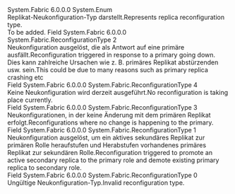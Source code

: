 <Type Name="ReconfigurationType" FullName="System.Fabric.ReconfigurationType">
  <TypeSignature Language="C#" Value="public enum ReconfigurationType" />
  <TypeSignature Language="ILAsm" Value=".class public auto ansi sealed ReconfigurationType extends System.Enum" />
  <TypeSignature Language="DocId" Value="T:System.Fabric.ReconfigurationType" />
  <TypeSignature Language="VB.NET" Value="Public Enum ReconfigurationType" />
  <TypeSignature Language="F#" Value="type ReconfigurationType = " />
  <AssemblyInfo>
    <AssemblyName>System.Fabric</AssemblyName>
    <AssemblyVersion>6.0.0.0</AssemblyVersion>
  </AssemblyInfo>
  <Base>
    <BaseTypeName>System.Enum</BaseTypeName>
  </Base>
  <Docs>
    <summary>
            <span data-ttu-id="07e09-101">Replikat-Neukonfiguration-Typ darstellt.</span><span class="sxs-lookup"><span data-stu-id="07e09-101">Represents replica reconfiguration type.</span></span>
            </summary>
    <remarks>To be added.</remarks>
  </Docs>
  <Members>
    <Member MemberName="Failover">
      <MemberSignature Language="C#" Value="Failover" />
      <MemberSignature Language="ILAsm" Value=".field public static literal valuetype System.Fabric.ReconfigurationType Failover = int32(2)" />
      <MemberSignature Language="DocId" Value="F:System.Fabric.ReconfigurationType.Failover" />
      <MemberSignature Language="VB.NET" Value="Failover" />
      <MemberSignature Language="F#" Value="Failover = 2" Usage="System.Fabric.ReconfigurationType.Failover" />
      <MemberType>Field</MemberType>
      <AssemblyInfo>
        <AssemblyName>System.Fabric</AssemblyName>
        <AssemblyVersion>6.0.0.0</AssemblyVersion>
      </AssemblyInfo>
      <ReturnValue>
        <ReturnType>System.Fabric.ReconfigurationType</ReturnType>
      </ReturnValue>
      <MemberValue>2</MemberValue>
      <Docs>
        <summary>
            <span data-ttu-id="07e09-102">Neukonfiguration ausgelöst, die als Antwort auf eine primäre ausfällt.</span><span class="sxs-lookup"><span data-stu-id="07e09-102">Reconfiguration triggered in response to a primary going down.</span></span> <span data-ttu-id="07e09-103">Dies kann zahlreiche Ursachen wie z. B. primäres Replikat abstürzenden usw. sein.</span><span class="sxs-lookup"><span data-stu-id="07e09-103">This could be due to many reasons such as primary replica crashing etc</span></span>
            </summary>
      </Docs>
    </Member>
    <Member MemberName="None">
      <MemberSignature Language="C#" Value="None" />
      <MemberSignature Language="ILAsm" Value=".field public static literal valuetype System.Fabric.ReconfigurationType None = int32(4)" />
      <MemberSignature Language="DocId" Value="F:System.Fabric.ReconfigurationType.None" />
      <MemberSignature Language="VB.NET" Value="None" />
      <MemberSignature Language="F#" Value="None = 4" Usage="System.Fabric.ReconfigurationType.None" />
      <MemberType>Field</MemberType>
      <AssemblyInfo>
        <AssemblyName>System.Fabric</AssemblyName>
        <AssemblyVersion>6.0.0.0</AssemblyVersion>
      </AssemblyInfo>
      <ReturnValue>
        <ReturnType>System.Fabric.ReconfigurationType</ReturnType>
      </ReturnValue>
      <MemberValue>4</MemberValue>
      <Docs>
        <summary>
            <span data-ttu-id="07e09-104">Keine Neukonfiguration wird derzeit ausgeführt.</span><span class="sxs-lookup"><span data-stu-id="07e09-104">No reconfiguration is taking place currently.</span></span>
            </summary>
      </Docs>
    </Member>
    <Member MemberName="Other">
      <MemberSignature Language="C#" Value="Other" />
      <MemberSignature Language="ILAsm" Value=".field public static literal valuetype System.Fabric.ReconfigurationType Other = int32(3)" />
      <MemberSignature Language="DocId" Value="F:System.Fabric.ReconfigurationType.Other" />
      <MemberSignature Language="VB.NET" Value="Other" />
      <MemberSignature Language="F#" Value="Other = 3" Usage="System.Fabric.ReconfigurationType.Other" />
      <MemberType>Field</MemberType>
      <AssemblyInfo>
        <AssemblyName>System.Fabric</AssemblyName>
        <AssemblyVersion>6.0.0.0</AssemblyVersion>
      </AssemblyInfo>
      <ReturnValue>
        <ReturnType>System.Fabric.ReconfigurationType</ReturnType>
      </ReturnValue>
      <MemberValue>3</MemberValue>
      <Docs>
        <summary>
            <span data-ttu-id="07e09-105">Neukonfigurationen, in der keine Änderung mit dem primären Replikat erfolgt.</span><span class="sxs-lookup"><span data-stu-id="07e09-105">Reconfigurations where no change is happening to the primary.</span></span>
            </summary>
      </Docs>
    </Member>
    <Member MemberName="SwapPrimary">
      <MemberSignature Language="C#" Value="SwapPrimary" />
      <MemberSignature Language="ILAsm" Value=".field public static literal valuetype System.Fabric.ReconfigurationType SwapPrimary = int32(1)" />
      <MemberSignature Language="DocId" Value="F:System.Fabric.ReconfigurationType.SwapPrimary" />
      <MemberSignature Language="VB.NET" Value="SwapPrimary" />
      <MemberSignature Language="F#" Value="SwapPrimary = 1" Usage="System.Fabric.ReconfigurationType.SwapPrimary" />
      <MemberType>Field</MemberType>
      <AssemblyInfo>
        <AssemblyName>System.Fabric</AssemblyName>
        <AssemblyVersion>6.0.0.0</AssemblyVersion>
      </AssemblyInfo>
      <ReturnValue>
        <ReturnType>System.Fabric.ReconfigurationType</ReturnType>
      </ReturnValue>
      <MemberValue>1</MemberValue>
      <Docs>
        <summary>
            <span data-ttu-id="07e09-106">Neukonfiguration ausgelöst, um ein aktives sekundäres Replikat zur primären Rolle heraufstufen und Herabstufen vorhandenes primäres Replikat zur sekundären Rolle.</span><span class="sxs-lookup"><span data-stu-id="07e09-106">Reconfiguration triggered to promote an active secondary replica to the primary role and demote existing primary replica to secondary role.</span></span>
            </summary>
      </Docs>
    </Member>
    <Member MemberName="Unknown">
      <MemberSignature Language="C#" Value="Unknown" />
      <MemberSignature Language="ILAsm" Value=".field public static literal valuetype System.Fabric.ReconfigurationType Unknown = int32(0)" />
      <MemberSignature Language="DocId" Value="F:System.Fabric.ReconfigurationType.Unknown" />
      <MemberSignature Language="VB.NET" Value="Unknown" />
      <MemberSignature Language="F#" Value="Unknown = 0" Usage="System.Fabric.ReconfigurationType.Unknown" />
      <MemberType>Field</MemberType>
      <AssemblyInfo>
        <AssemblyName>System.Fabric</AssemblyName>
        <AssemblyVersion>6.0.0.0</AssemblyVersion>
      </AssemblyInfo>
      <ReturnValue>
        <ReturnType>System.Fabric.ReconfigurationType</ReturnType>
      </ReturnValue>
      <MemberValue>0</MemberValue>
      <Docs>
        <summary>
            <span data-ttu-id="07e09-107">Ungültige Neukonfiguration-Typ.</span><span class="sxs-lookup"><span data-stu-id="07e09-107">Invalid reconfiguration type.</span></span>
            </summary>
      </Docs>
    </Member>
  </Members>
</Type>
